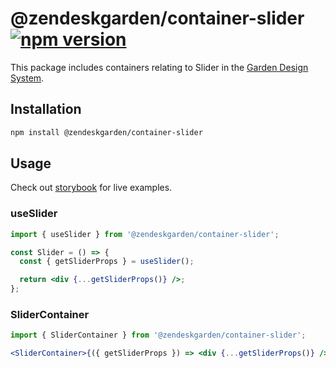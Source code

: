 # @zendeskgarden/container-slider [![npm version][npm version badge]][npm version link]

[npm version badge]: https://flat.badgen.net/npm/v/@zendeskgarden/container-slider
[npm version link]: https://www.npmjs.com/package/@zendeskgarden/container-slider

This package includes containers relating to Slider in the
[Garden Design System](https://zendeskgarden.github.io/).

## Installation

```sh
npm install @zendeskgarden/container-slider
```

## Usage

Check out [storybook](https://zendeskgarden.github.io/react-containers) for live examples.

### useSlider

```jsx
import { useSlider } from '@zendeskgarden/container-slider';

const Slider = () => {
  const { getSliderProps } = useSlider();

  return <div {...getSliderProps()} />;
};
```

### SliderContainer

```jsx
import { SliderContainer } from '@zendeskgarden/container-slider';

<SliderContainer>{({ getSliderProps }) => <div {...getSliderProps()} />}</SliderContainer>;
```

<!--
  TODO:

  * [ ] Add Slider to root README table.
  * [ ] Delete this comment block.
-->
